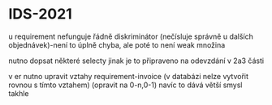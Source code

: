# IDS-2021

u requirement nefunguje řádně diskriminátor (nečísluje správně u dalších objednávek)-není to úplně chyba, ale poté to není weak množina

nutno dopsat některé selecty 
jinak je to připraveno na odevzdání v 2a3 části

v er nutno upravit vztahy requirement-invoice (v databázi nelze vytvořit rovnou s tímto vztahem) (opravit na 0-n,0-1) navíc to dává větší smysl takhle
